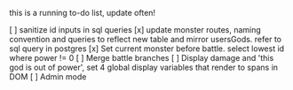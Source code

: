this is a running to-do list, update often!

[ ] sanitize id inputs in sql queries
[x] update monster routes, naming convention and queries to reflect new table and mirror usersGods. refer to sql query in postgres
[x] Set current monster before battle. select lowest id 
where power != 0 
[ ] Merge battle branches
[ ] Display damage and 'this god is out of power', set 4 global display variables that render to spans in DOM
[ ] Admin mode
